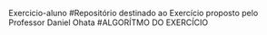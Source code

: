 Exercicio-aluno
#Repositório destinado ao Exercício proposto pelo Professor Daniel Ohata #ALGORÍTMO DO EXERCÍCIO
